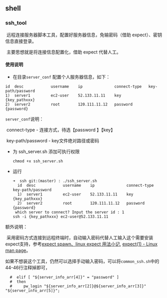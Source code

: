 ## shell 
### ssh_tool
​	远程连接服务器脚本工具，配置好服务器信息，免输密码（借助 expect）、密钥信息直接登录。

​	主要思想就是将连接信息配置化，借助 expect 代替人工。

#### 使用说明

* 在目录`server_conf` 配置个人服务器信息，如下：

````
id  desc            username    ip              connect-type   key-path/password
1)  server1         ec2-user    52.133.11.11    key            {key_pathxxx}
2)  server2         root        120.111.11.12   password       {password}
````

`server_conf`说明：

​	connect-type - 连接方式，待选【password 】【key】

​	key-path/password - key文件绝对路径或密码

* 为 ssh_server.sh 添加可执行权限

  ````
  chmod +x ssh_server.sh
  ````

* 运行 

  ````
  ➜  ssh git:(master) : ./ssh_server.sh
    id  desc            username    ip              connect-type   key-path/password
    1)  server1         ec2-user    52.133.11.11    key            {key_pathxxx}
    2)  server2         root        120.111.11.12   password       {password}
   which server to connect? Input the server id : 1
  ssh -i {key_pathxxx} ec2-user@52.133.11.11
  ````

额外说明：

​	采用密码方式连接到远程终端时，自动输入密码代替人工输入这个需要安装 expect支持，参考[expect spawn、linux expect 用法小记](https://www.centos.bz/2013/07/expect-spawn-linux-expect-usage/), [expect(1) - Linux man page](https://linux.die.net/man/1/expect)。

​	如果不想装这个工具，仍然可以选择手动输入密码，可以将`common_ssh.sh`中的 44-46行注释掉即可，

```
  #  elif [ "${server_info_arr[4]}" = "password" ]
  #  then
  #     pw_login "${server_info_arr[2]}@${server_info_arr[3]}" "${server_info_arr[5]}";
```

